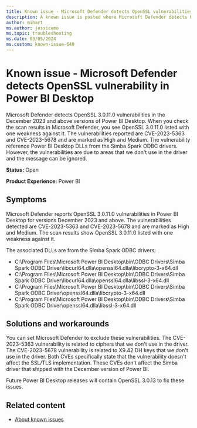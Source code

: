 ```yaml
---
title: Known issue - Microsoft Defender detects OpenSSL vulnerabilities in Power BI Desktop
description: A known issue is posted where Microsoft Defender detects OpenSSL vulnerability in Power BI Desktop.
author: mihart
ms.author: jessicamo
ms.topic: troubleshooting  
ms.date: 03/05/2024
ms.custom: known-issue-640
---
```


# Known issue - Microsoft Defender detects OpenSSL vulnerability in Power BI Desktop

Microsoft Defender detects OpenSSL 3.0.11.0 vulnerabilities in the December 2023 and above versions of Power BI Desktop. When you check the scan results in Microsoft Defender, you see OpenSSL 3.0.11.0 listed with one weakness against it. The vulnerabilities reported are CVE-2023-5363 and CVE-2023-5678 and are marked as High and Medium. The vulnerability reference Power BI Desktop DLLs from the Simba Spark ODBC drivers. However, the vulnerabilities are due to areas that we don't use in the driver and the message can be ignored.

**Status:** Open

**Product Experience:** Power BI

## Symptoms

Microsoft Defender reports OpenSSL 3.0.11.0 vulnerabilities in Power BI Desktop for versions December 2023 and above. The vulnerabilities detected are CVE-2023-5363 and CVE-2023-5678 and are marked as High and Medium. The scan results show OpenSSL 3.0.11.0 listed with one weakness against it.

The associated DLLs are from the Simba Spark ODBC drivers:

- C:\Program Files\Microsoft Power BI Desktop\bin\ODBC Drivers\Simba Spark ODBC Driver\libcurl64.dlla\openssl64.dlla\libcrypto-3-x64.dll
- C:\Program Files\Microsoft Power BI Desktop\bin\ODBC Drivers\Simba Spark ODBC Driver\libcurl64.dlla\openssl64.dlla\libssl-3-x64.dll
- C:\Program Files\Microsoft Power BI Desktop\bin\ODBC Drivers\Simba Spark ODBC Driver\openssl64.dlla\libcrypto-3-x64.dll
- C:\Program Files\Microsoft Power BI Desktop\bin\ODBC Drivers\Simba Spark ODBC Driver\openssl64.dlla\libssl-3-x64.dll

## Solutions and workarounds

You can set Microsoft Defender to exclude these vulnerabilities. The CVE-2023-5363 vulnerability is related to ciphers that we don't use in the driver. The CVE-2023-5678 vulnerability is related to X9.42 DH keys that we don't use in the driver. Both CVEs specifically state that the vulnerability doesn't affect the SSL/TLS implementation. These CVEs don't affect the Simba driver that shipped with the December version of Power BI.

Future Power BI Desktop releases will contain OpenSSL 3.0.13 to fix these issues.

## Related content

- [About known issues](/power-bi/troubleshoot/known-issues/power-bi-known-issues)
